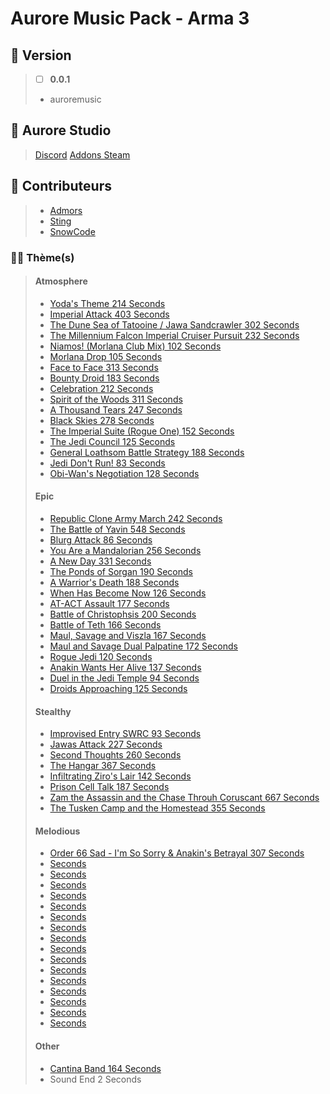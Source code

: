 # Aurore Music Pack - Arma 3

## 🎫 Version
> - [ ] **0.0.1**
> 
> - auroremusic

## 🏢 Aurore Studio
> [Discord](https://discord.gg/JMZukzqDGx)
> [Addons Steam](https://steamcommunity.com/sharedfiles/filedetails/?id=2156476698)

## 🤝 Contributeurs
> + [Admors](https://steamcommunity.com/profiles/76561198134513977/)
> + [Sting](https://steamcommunity.com/profiles/76561198272941463/)
> + [SnowCode](https://github.com/chopin2712)

### 🧑‍💻 Thème(s)
> #### Atmosphere
> - [Yoda's Theme 214 Seconds](https://www.youtube.com/watch?v=OL3d5ZoBIAI) 
> - [Imperial Attack 403 Seconds](https://www.youtube.com/watch?v=j1pf6s8MGrs&list=PLEWcXtioX9wR-DDZ2ujZ-GMgE24fiZnyo&index=1)
> - [The Dune Sea of Tatooine / Jawa Sandcrawler 302 Seconds](https://www.youtube.com/watch?v=ZxMdImpj4mk&list=PLEWcXtioX9wR-DDZ2ujZ-GMgE24fiZnyo&index=2)
> - [The Millennium Falcon Imperial Cruiser Pursuit 232 Seconds](https://www.youtube.com/watch?v=ktmUs5-eruM&list=PLEWcXtioX9wR-DDZ2ujZ-GMgE24fiZnyo&index=3) 
> - [Niamos! (Morlana Club Mix) 102 Seconds](https://www.youtube.com/watch?v=3YMFs7NPj7I&list=PLEWcXtioX9wR-DDZ2ujZ-GMgE24fiZnyo&index=4) 
> - [Morlana Drop 105 Seconds](https://www.youtube.com/watch?v=H4VskPeEWUI&list=PLEWcXtioX9wR-DDZ2ujZ-GMgE24fiZnyo&index=5) 
> - [Face to Face 313 Seconds](https://www.youtube.com/watch?v=th6Ui7ahFxc&list=PLEWcXtioX9wR-DDZ2ujZ-GMgE24fiZnyo&index=6) 
> - [Bounty Droid 183 Seconds](https://www.youtube.com/watch?v=sl6dalsHDbg&list=PLEWcXtioX9wR-DDZ2ujZ-GMgE24fiZnyo&index=7) 
> - [Celebration 212 Seconds](https://www.youtube.com/watch?v=g_VIjAL5IjU&list=PLEWcXtioX9wR-DDZ2ujZ-GMgE24fiZnyo&index=8) 
> - [Spirit of the Woods 311 Seconds](https://www.youtube.com/watch?v=2XaBl9Wem1s&list=PLEWcXtioX9wR-DDZ2ujZ-GMgE24fiZnyo&index=9) 
> - [A Thousand Tears 247 Seconds](https://www.youtube.com/watch?v=3ANgIqdlq-Q&list=PLEWcXtioX9wR-DDZ2ujZ-GMgE24fiZnyo&index=10) 
> - [Black Skies 278 Seconds](https://www.youtube.com/watch?v=3ANgIqdlq-Q&list=PLEWcXtioX9wR-DDZ2ujZ-GMgE24fiZnyo&index=11) 
> - [The Imperial Suite (Rogue One) 152 Seconds](https://www.youtube.com/watch?v=-C2wCcuKmLI&list=PLEWcXtioX9wR-DDZ2ujZ-GMgE24fiZnyo&index=12) 
> - [The Jedi Council 125 Seconds](https://www.youtube.com/watch?v=e4Rcasx-ImY&list=PLEWcXtioX9wR-DDZ2ujZ-GMgE24fiZnyo&index=13) 
> - [General Loathsom Battle Strategy 188 Seconds](https://www.youtube.com/watch?v=e4Rcasx-ImY&list=PLEWcXtioX9wR-DDZ2ujZ-GMgE24fiZnyo&index=14) 
> - [Jedi Don't Run! 83 Seconds](https://www.youtube.com/watch?v=cRXFxzD39BA&list=PLEWcXtioX9wR-DDZ2ujZ-GMgE24fiZnyo&index=15) 
> - [Obi-Wan's Negotiation 128 Seconds](https://www.youtube.com/watch?v=6mjL5t1xXwk&list=PLEWcXtioX9wR-DDZ2ujZ-GMgE24fiZnyo&index=16) 
> #### Epic
> - [Republic Clone Army March 242 Seconds](https://www.youtube.com/watch?v=if9SBw-dC78)
> - [The Battle of Yavin 548 Seconds](https://www.youtube.com/watch?v=tVA4AxyT7T0&list=PLEWcXtioX9wTiOu1YWtMrBbtrLugtC6Kz&index=1)
> - [Blurg Attack 86 Seconds](https://www.youtube.com/watch?v=5D3skEpZ5xQ&list=PLEWcXtioX9wTiOu1YWtMrBbtrLugtC6Kz&index=2)
> - [You Are a Mandalorian 256 Seconds](https://www.youtube.com/watch?v=5D3skEpZ5xQ&list=PLEWcXtioX9wTiOu1YWtMrBbtrLugtC6Kz&index=3)
> - [A New Day 331 Seconds](https://www.youtube.com/watch?v=5D3skEpZ5xQ&list=PLEWcXtioX9wTiOu1YWtMrBbtrLugtC6Kz&index=5)
> - [The Ponds of Sorgan 190 Seconds](https://www.youtube.com/watch?v=5D3skEpZ5xQ&list=PLEWcXtioX9wTiOu1YWtMrBbtrLugtC6Kz&index=6)
> - [A Warrior's Death 188 Seconds](https://www.youtube.com/watch?v=5D3skEpZ5xQ&list=PLEWcXtioX9wTiOu1YWtMrBbtrLugtC6Kz&index=7)
> - [When Has Become Now 126 Seconds](https://www.youtube.com/watch?v=5D3skEpZ5xQ&list=PLEWcXtioX9wTiOu1YWtMrBbtrLugtC6Kz&index=8)
> - [AT-ACT Assault 177 Seconds](https://www.youtube.com/watch?v=5D3skEpZ5xQ&list=PLEWcXtioX9wTiOu1YWtMrBbtrLugtC6Kz&index=9)
> - [Battle of Christophsis 200 Seconds](https://www.youtube.com/watch?v=5D3skEpZ5xQ&list=PLEWcXtioX9wTiOu1YWtMrBbtrLugtC6Kz&index=10)
> - [Battle of Teth 166 Seconds](https://www.youtube.com/watch?v=5D3skEpZ5xQ&list=PLEWcXtioX9wTiOu1YWtMrBbtrLugtC6Kz&index=11)
> - [Maul, Savage and Viszla 167 Seconds](https://www.youtube.com/watch?v=5D3skEpZ5xQ&list=PLEWcXtioX9wTiOu1YWtMrBbtrLugtC6Kz&index=12)
> - [Maul and Savage Dual Palpatine 172 Seconds](https://www.youtube.com/watch?v=5D3skEpZ5xQ&list=PLEWcXtioX9wTiOu1YWtMrBbtrLugtC6Kz&index=13)
> - [Rogue Jedi 120 Seconds](https://www.youtube.com/watch?v=5D3skEpZ5xQ&list=PLEWcXtioX9wTiOu1YWtMrBbtrLugtC6Kz&index=14)
> - [Anakin Wants Her Alive 137 Seconds](https://www.youtube.com/watch?v=5D3skEpZ5xQ&list=PLEWcXtioX9wTiOu1YWtMrBbtrLugtC6Kz&index=15)
> - [Duel in the Jedi Temple 94 Seconds](https://www.youtube.com/watch?v=5D3skEpZ5xQ&list=PLEWcXtioX9wTiOu1YWtMrBbtrLugtC6Kz&index=16)
> - [Droids Approaching 125 Seconds](https://www.youtube.com/watch?v=5D3skEpZ5xQ&list=PLEWcXtioX9wTiOu1YWtMrBbtrLugtC6Kz&index=17)
> #### Stealthy
> - [Improvised Entry SWRC 93 Seconds](https://www.youtube.com/watch?v=9Radw-JUln8&list=PLBR3QRdskWLMf4yN7IRhtlZTz5OxBodWd)
> - [Jawas Attack 227 Seconds](https://www.youtube.com/watch?v=kzkOHxuWGv4&list=PLEWcXtioX9wRjXhz1wRfNTEOlky2jSDeB&index=3)
> - [Second Thoughts 260 Seconds](https://www.youtube.com/watch?v=86BQFamiXSY&list=PLEWcXtioX9wRjXhz1wRfNTEOlky2jSDeB&index=5)
> - [The Hangar 367 Seconds](https://www.youtube.com/watch?v=Y3bFORxzR7Y&list=PLEWcXtioX9wRjXhz1wRfNTEOlky2jSDeB&index=7)
> - [Infiltrating Ziro's Lair 142 Seconds]()
> - [Prison Cell Talk 187 Seconds](https://www.youtube.com/watch?v=Ezgig1pKqfU&list=PLEWcXtioX9wRjXhz1wRfNTEOlky2jSDeB&index=11)
> - [Zam the Assassin and the Chase Throuh Coruscant 667 Seconds](https://www.youtube.com/watch?v=xjZiZaCXAfE&list=PLEWcXtioX9wRjXhz1wRfNTEOlky2jSDeB&index=12)
> - [The Tusken Camp and the Homestead 355 Seconds](https://www.youtube.com/watch?v=XDK9M_3yLN8&list=PLEWcXtioX9wRjXhz1wRfNTEOlky2jSDeB&index=14)
> #### Melodious
> - [Order 66 Sad - I'm So Sorry & Anakin's Betrayal 307 Seconds](https://www.youtube.com/watch?v=rzDPk8tqwvQ ) 
> - [Seconds]()
> - [Seconds]()
> - [Seconds]()
> - [Seconds]()
> - [Seconds]()
> - [Seconds]()
> - [Seconds]()
> - [Seconds]()
> - [Seconds]()
> - [Seconds]()
> - [Seconds]()
> - [Seconds]()
> - [Seconds]()
> - [Seconds]()
> - [Seconds]()
> - [Seconds]()
> #### Other
> - [Cantina Band 164 Seconds](https://www.youtube.com/watch?v=EsvfptdFXf4)
> - Sound End 2 Seconds 
